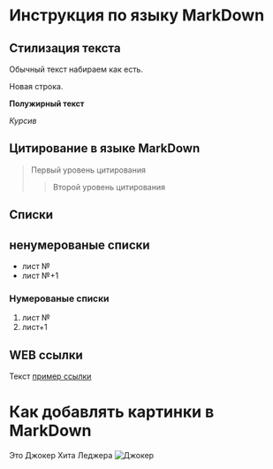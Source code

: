 # Инструкция по языку MarkDown

## Стилизация текста
Обычный текст набираем как есть.

Новая строка.

**Полужирный текст**

*Курсив*

## Цитирование в языке MarkDown
> Первый уровень цитирования
>> Второй уровень цитирования

## Списки
## ненумерованые списки
* лист №
* лист №+1

### Нумерованые списки
1. лист №
2. лист+1

## WEB ссылки
Текст [пример ссылки](http.example.com "всплывающая подсказка")

# Как добавлять картинки в MarkDown
Это Джокер Хита Леджера
![Джокер](Joker.jpg)

